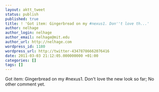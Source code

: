 ```yaml
---
layout: aktt_tweet
status: publish
published: true
title: ! 'Got item: Gingerbread on my #nexus1. Don''t love th...'
author: nelhage
author_login: nelhage
author_email: nelhage@mit.edu
author_url: http://nelhage.com
wordpress_id: 1180
wordpress_url: http://twitter-43478786662076416
date: 2011-03-03 21:12:05.000000000 +01:00
categories: []
tags: []
---
```

Got item: Gingerbread on my #nexus1. Don't love the new look so far; No other comment yet.

